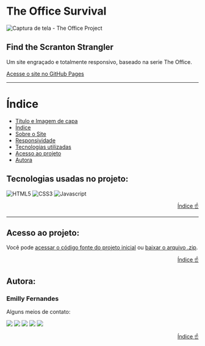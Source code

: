 # The Office Survival

![Captura de tela - The Office Project](https://github.com/emilyfas/The-Office-Survival/assets/115494759/72c06037-4954-4ef5-8a74-fae69d69860e)

## Find the Scranton Strangler
Um site engraçado e totalmente responsivo, baseado na serie The Office.

[Acesse o site no GitHub Pages](https://emilyfas.github.io/The-Office-Survival/)

---
# Índice 
* [Título e Imagem de capa](#the-office-survival)
* [Índice](#índice)
* [Sobre o Site](#sobre-o-site)
* [Responsividade](#responsividadee)
* [Tecnologias utilizadas](#tecnologias-utilizadas)
* [Acesso ao projeto](#acesso-ao-projeto)
* [Autora](#autora)




<div id="tecnologias-utilizadas">

## Tecnologias usadas no projeto:

![HTML5](https://img.shields.io/badge/HTML5-E34F26?style=for-the-badge&logo=html5&logoColor=white)
![CSS3](https://img.shields.io/badge/CSS3-1572B6?style=for-the-badge&logo=css3&logoColor=white)
![Javascript](https://img.shields.io/badge/JavaScript-F7DF1E?style=for-the-badge&logo=javascript&logoColor=black)
  
</div>
<div align="right">

  [Índice :point_up:](#índice)
</div>

---
<div id="acesso-ao-projeto">

## Acesso ao projeto:

Você pode [acessar o código fonte do projeto inicial]([https://github.com/emilyfas/Portfolio/find/main](https://github.com/emilyfas/The-Office-Survival.git)) ou [baixar o arquivo .zip]([https://github.com/emilyfas/Portfolio/archive/refs/heads/main.zip](https://github.com/emilyfas/The-Office-Survival/archive/refs/heads/main.zip)).
</div>
<div align="right">

  [Índice :point_up:](#índice)
</div>


## Autora:
### Emilly Fernandes
Alguns meios de contato:
<div>
<a href="https://wa.me/5531989018696?text=Me+mande+um+Oi+%3A%29" target="_blank"><img src="https://img.shields.io/badge/WhatsApp-25D366?style=for-the-badge&logo=whatsapp&logoColor=white" target="_blank"></a>
<a href="https://instagram.com/emillygarai" target="_blank"><img src="https://img.shields.io/badge/-Instagram-%23E4405F?style=for-the-badge&logo=instagram&logoColor=white" target="_blank"></a>
<a href="https://twitter.com/emilly_fernads" target="_blank"><img src="https://img.shields.io/badge/Twitter-1DA1F2?style=for-the-badge&logo=twitter&logoColor=white" target="_blank"></a>
<a href = "mailto:emilly.fernandesads@gmail.com"><img src="https://img.shields.io/badge/Gmail-D14836?style=for-the-badge&logo=gmail&logoColor=white" target="_blank"></a>
<a href="https://www.linkedin.com/in/emilly-fernandes" target="_blank"><img src="https://img.shields.io/badge/-LinkedIn-%230077B5?style=for-the-badge&logo=linkedin&logoColor=white" target="_blank"></a>   
</div>
</div>

<div align="right">

  [Índice :point_up:](#índice)
</div>
